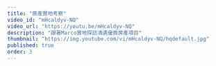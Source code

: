 ```yaml
---
title: "房產實地考察"
video_id: "mHcaldyv-NQ"
video_url: "https://youtu.be/mHcaldyv-NQ"
description: "跟著Marco實地探訪清邁優質房產項目"
thumbnail: "https://img.youtube.com/vi/mHcaldyv-NQ/hqdefault.jpg"
published: true
order: 3
---
```


